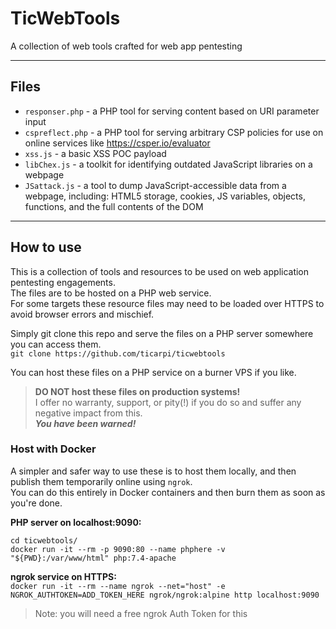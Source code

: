 # TicWebTools
A collection of web tools crafted for web app pentesting

---

## Files

* `responser.php` - a PHP tool for serving content based on URI parameter input
* `cspreflect.php` - a PHP tool for serving arbitrary CSP policies for use on online services like https://csper.io/evaluator
* `xss.js` - a basic XSS POC payload
* `libChex.js` - a toolkit for identifying outdated JavaScript libraries on a webpage
* `JSattack.js` - a tool to dump JavaScript-accessible data from a webpage, including: HTML5 storage, cookies, JS variables, objects, functions, and the full contents of the DOM

---

## How to use
This is a collection of tools and resources to be used on web application pentesting engagements.  
The files are to be hosted on a PHP web service.  
For some targets these resource files may need to be loaded over HTTPS to avoid browser errors and mischief.  

Simply git clone this repo and serve the files on a PHP server somewhere you can access them.  
`git clone https://github.com/ticarpi/ticwebtools`

You can host these files on a PHP service on a burner VPS if you like.  
> **DO NOT host these files on production systems!**  
> I offer no warranty, support, or pity(!) if you do so and suffer any negative impact from this.  
> ***You have been warned!***  

### Host with Docker
A simpler and safer way to use these is to host them locally, and then publish them temporarily online using `ngrok`.  
You can do this entirely in Docker containers and then burn them as soon as you're done.  

**PHP server on localhost:9090:**  
```
cd ticwebtools/
docker run -it --rm -p 9090:80 --name phphere -v "${PWD}:/var/www/html" php:7.4-apache
```

**ngrok service on HTTPS:**  
`docker run -it --rm --name ngrok --net="host" -e NGROK_AUTHTOKEN=ADD_TOKEN_HERE ngrok/ngrok:alpine http localhost:9090`
> Note: you will need a free ngrok Auth Token for this
